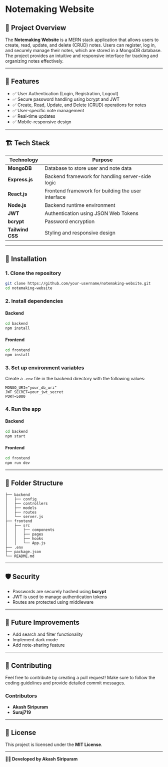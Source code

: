 # Notemaking Website

## 📝 Project Overview  
The **Notemaking Website** is a MERN stack application that allows users to create, read, update, and delete (CRUD) notes. Users can register, log in, and securely manage their notes, which are stored in a MongoDB database. The project provides an intuitive and responsive interface for tracking and organizing notes effectively.  

---

## 🚀 Features  
- ✅ User Authentication (Login, Registration, Logout)  
- ✅ Secure password handling using bcrypt and JWT  
- ✅ Create, Read, Update, and Delete (CRUD) operations for notes  
- ✅ User-specific note management  
- ✅ Real-time updates  
- ✅ Mobile-responsive design  

---

## 🏗️ Tech Stack  
| Technology  | Purpose  |
|------------|---------|
| **MongoDB**  | Database to store user and note data |
| **Express.js**  | Backend framework for handling server-side logic |
| **React.js**  | Frontend framework for building the user interface |
| **Node.js**  | Backend runtime environment |
| **JWT**  | Authentication using JSON Web Tokens |
| **bcrypt**  | Password encryption |
| **Tailwind CSS**  | Styling and responsive design |

---

## 🔑 Installation  
### 1. **Clone the repository**  
```bash  
git clone https://github.com/your-username/notemaking-website.git  
cd notemaking-website  
```

### 2. **Install dependencies**  
#### Backend  
```bash  
cd backend  
npm install  
```

#### Frontend  
```bash  
cd frontend  
npm install  
```

### 3. **Set up environment variables**  
Create a `.env` file in the backend directory with the following values:  
```env  
MONGO_URI="your_db_uri" 
JWT_SECRET=your_jwt_secret  
PORT=5000  
```

### 4. **Run the app**  
#### Backend  
```bash  
cd backend  
npm start  
```

#### Frontend  
```bash  
cd frontend  
npm run dev
```

---

## 📂 Folder Structure  
```
├── backend
│   ├── config
│   ├── controllers
│   ├── models
│   ├── routes
│   └── server.js
├── frontend
│   ├── src
│   │   ├── components
│   │   ├── pages
│   │   ├── hooks
│   │   └── App.js
├── .env
├── package.json
└── README.md
```

---

## 🛡️ Security  
- Passwords are securely hashed using **bcrypt**  
- JWT is used to manage authentication tokens  
- Routes are protected using middleware  

---

## 🌟 Future Improvements  
- Add search and filter functionality  
- Implement dark mode  
- Add note-sharing feature  

---

## 🙌 Contributing  
Feel free to contribute by creating a pull request! Make sure to follow the coding guidelines and provide detailed commit messages.  

### Contributors
- **Akash Siripuram**
- **Suraj719**

---

## 📄 License  
This project is licensed under the **MIT License**.  

---

**👨‍💻 Developed by Akash Siripuram**
